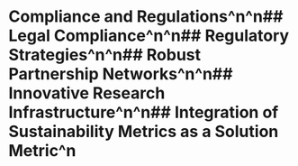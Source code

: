 # Compliance and Regulations^n^n## Legal Compliance^n^n## Regulatory Strategies^n^n## Robust Partnership Networks^n^n## Innovative Research Infrastructure^n^n## Integration of Sustainability Metrics as a Solution Metric^n 
